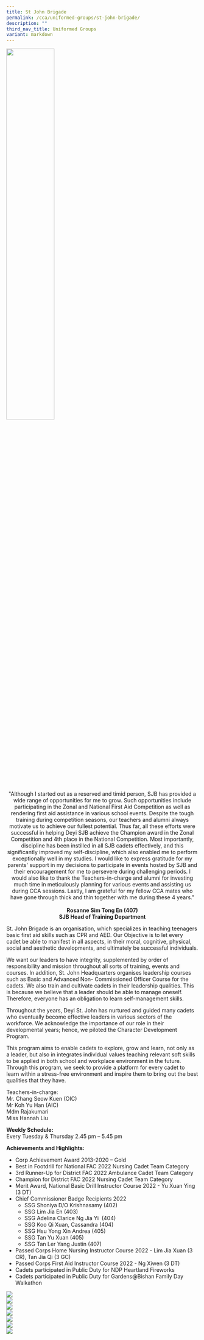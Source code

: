 ```yaml
---
title: St John Brigade
permalink: /cca/uniformed-groups/st-john-brigade/
description: ""
third_nav_title: Uniformed Groups
variant: markdown
---
```

<img style="width:50%" src="/images/UG-SJB.jpg">

<center>
"Although I started out as a reserved and timid person, SJB has provided a wide range of opportunities for me to grow. Such opportunities include participating in the Zonal and National First Aid Competition as well as rendering first aid assistance in various school events. Despite the tough training during competition seasons, our teachers and alumni always motivate us to achieve our fullest potential. Thus far, all these efforts were successful in helping Deyi SJB achieve the Champion award in the Zonal Competition and 4th place in the National Competition. Most importantly, discipline has been instilled in all SJB cadets effectively, and this significantly improved my self-discipline, which also enabled me to perform exceptionally well in my studies. I would like to express gratitude for my parents' support in my decisions to participate in events hosted by SJB and their encouragement for me to persevere during challenging periods. I would also like to thank the Teachers-in-charge and alumni for investing much time in meticulously planning for various events and assisting us during CCA sessions. Lastly, I am grateful for my fellow CCA mates who have gone through thick and thin together with me during these 4 years."  
<br><br>
<strong> Rosanne Sim Tong En (407) <br>
SJB Head of Training Department </strong></center>
	
St. John Brigade is an organisation, which specializes in teaching teenagers basic first aid skills such as CPR and AED. Our Objective is to let every cadet be able to&nbsp;manifest in all aspects, in their moral, cognitive, physical, social and aesthetic developments, and ultimately be successful individuals.

We want our leaders to have integrity, supplemented by order of responsibility and mission throughout all sorts of training, events and courses. In addition, St. John Headquarters organises leadership courses such as Basic and Advanced Non- Commissioned Officer Course for the cadets. We also train and cultivate cadets in their leadership qualities. This is because we believe that a leader should be able to manage oneself. Therefore, everyone has an obligation to learn self-management skills.

Throughout the years, Deyi St. John has nurtured and guided many cadets who eventually become effective leaders in various sectors of the workforce. We acknowledge the importance of our role in their developmental years; hence, we piloted the Character Development Program.  
  
This program aims to enable cadets to explore, grow and learn, not only as a leader, but also in integrates individual values teaching relevant soft skills to be applied in both school and workplace environment in the future. Through this program, we seek to provide a platform for every cadet to learn within a stress-free environment and inspire them to bring out the best qualities that they have.  

Teachers-in-charge:&nbsp;<br>
Mr. Chang Seow Kuen (OIC) <br>
Mr Koh Yu Han (AIC) <br>
Mdm Rajakumari <br>
Miss Hannah Liu <br>
  
  
**Weekly Schedule:** <br>
Every Tuesday &amp; Thursday 2.45 pm – 5.45 pm  
  
**Achievements and Highlights:**  
*   Corp Achievement Award 2013-2020 – Gold  
*   Best in Footdrill for National FAC 2022 Nursing Cadet Team Category   
*   3rd&nbsp;Runner-Up for District FAC 2022 Ambulance Cadet Team Category     
*   Champion for District FAC 2022 Nursing Cadet Team Category      
*   Merit Award, National Basic Drill Instructor Course 2022 - Yu Xuan Ying (3 DT)   
*   Chief Commissioner Badge Recipients 2022&nbsp; &nbsp;&nbsp;
	*   SSG Shoniya D/O Krishnasamy (402)
	*   SSG Lim Jia En (403)
	*   SSG Adelina Clarice Ng Jia Yi&nbsp; (404)
	*   SSG Koo Qi Xuan, Cassandra (404)
	*   SSG Hsu Yong Xin Andrea (405)
	*   SSG Tan Yu Xuan (405)
	*   SSG Tan Ler Yang Justin (407)
*   Passed Corps Home Nursing Instructor Course 2022 - Lim Jia Xuan (3 CR), Tan Jia Qi (3 GC)
*   Passed Corps First Aid Instructor Course 2022 - Ng Xiwen (3 DT)  
*   Cadets&nbsp;participated in Public Duty for NDP Heartland Fireworks  
*   Cadets participated in Public Duty for Gardens@Bishan Family Day Walkathon

![](/images/CCA/Uniform%20Groups/St%20John%20Brigade/2022%20Chief%20Commissioner%20Badge%20Recipients.jpg) <br>
![](/images/CCA/Uniform%20Groups/St%20John%20Brigade/2022%20District%20FA%20Competition%20Ambulance%20Cadet%20Team%202nd%20Runner-Up.jpg) <br>
![](/images/CCA/Uniform%20Groups/St%20John%20Brigade/2022%20District%20FA%20Competition%20Nursing%20Cadet%20Team%20Champion.jpg) <br>
![](/images/CCA/Uniform%20Groups/St%20John%20Brigade/2022%20Group%20Photo%20without%20Sec%201s.jpg) <br>
![](/images/CCA/Uniform%20Groups/St%20John%20Brigade/2022%20National%20FA%20Competition%20NC%20Team%20Best%20in%20Footdrill.jpg) <br>
![](/images/CCA/Uniform%20Groups/St%20John%20Brigade/2022%20Our%20Officers%20Alumnus.jpg) <br>
![](/images/CCA/Uniform%20Groups/St%20John%20Brigade/2022%20Public%20DutyAMK%20Park.jpeg)